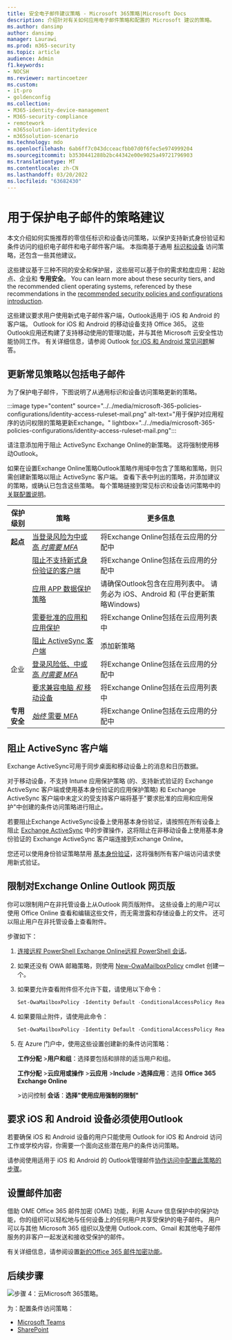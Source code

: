 ```yaml
---
title: 安全电子邮件建议策略 - Microsoft 365策略|Microsoft Docs
description: 介绍针对有关如何应用电子邮件策略和配置的 Microsoft 建议的策略。
ms.author: dansimp
author: dansimp
manager: Laurawi
ms.prod: m365-security
ms.topic: article
audience: Admin
f1.keywords:
- NOCSH
ms.reviewer: martincoetzer
ms.custom:
- it-pro
- goldenconfig
ms.collection:
- M365-identity-device-management
- M365-security-compliance
- remotework
- m365solution-identitydevice
- m365solution-scenario
ms.technology: mdo
ms.openlocfilehash: 6ab6ff7c043dcceacfbb07d0f6fec5e974999204
ms.sourcegitcommit: b3530441288b2bc44342e00e9025a49721796903
ms.translationtype: MT
ms.contentlocale: zh-CN
ms.lasthandoff: 03/20/2022
ms.locfileid: "63682430"
---
```

# <a name="policy-recommendations-for-securing-email"></a>用于保护电子邮件的策略建议

本文介绍如何实施推荐的零信任标识和设备访问策略，以保护支持新式身份验证和条件访问的组织电子邮件和电子邮件客户端。 本指南基于通用 [标识和设备](identity-access-policies.md) 访问策略，还包含一些其他建议。

这些建议基于三种不同的安全和保护层，这些层可以基于你的需求粒度应用：起始点、企业和 **专用安全**。  You can learn more about these security tiers, and the recommended client operating systems, referenced by these recommendations in the [recommended security policies and configurations introduction](microsoft-365-policies-configurations.md).

这些建议要求用户使用新式电子邮件客户端，Outlook适用于 iOS 和 Android 的客户端。 Outlook for iOS 和 Android 的移动设备支持 Office 365。 这些Outlook应用还构建了支持移动使用的管理功能，并与其他 Microsoft 云安全性功能协同工作。 有关详细信息，请参阅 Outlook [for iOS 和 Android 常见问题](/exchange/clients-and-mobile-in-exchange-online/outlook-for-ios-and-android/outlook-for-ios-and-android-faq)解答。

## <a name="update-common-policies-to-include-email"></a>更新常见策略以包括电子邮件

为了保护电子邮件，下图说明了从通用标识和设备访问策略更新的策略。

:::image type="content" source="../../media/microsoft-365-policies-configurations/identity-access-ruleset-mail.png" alt-text="用于保护对应用程序的访问权限的策略更新Exchange。" lightbox="../../media/microsoft-365-policies-configurations/identity-access-ruleset-mail.png":::

请注意添加用于阻止 ActiveSync Exchange Online的新策略。 这将强制使用移动Outlook。

如果在设置Exchange Online策略Outlook策略作用域中包含了策略和策略，则只需创建新策略以阻止 ActiveSync 客户端。 查看下表中列出的策略，并添加建议的策略，或确认已包含这些策略。 每个策略链接到常见标识和设备访问策略中的 [关联配置说明](identity-access-policies.md)。

|保护级别|策略|更多信息|
|---|---|---|
|**起点**|[当登录风险为中或高 *时需要 MFA*](identity-access-policies.md#require-mfa-based-on-sign-in-risk)|将Exchange Online包括在云应用的分配中|
||[阻止不支持新式身份验证的客户端](identity-access-policies.md#block-clients-that-dont-support-multi-factor)|将Exchange Online包括在云应用的分配中|
||[应用 APP 数据保护策略](identity-access-policies.md#apply-app-data-protection-policies)|请确保Outlook包含在应用列表中。 请务必为 iOS、Android 和 (平台更新策略Windows) |
||[需要批准的应用和应用保护](identity-access-policies.md#require-approved-apps-and-app-protection)|将Exchange Online包括在云应用列表中|
||[阻止 ActiveSync 客户端](#block-activesync-clients)|添加新策略|
|企业|[登录风险低、中或高 *时需要 MFA*](identity-access-policies.md#require-mfa-based-on-sign-in-risk)|将Exchange Online包括在云应用的分配中|
||[要求兼容电脑 *和* 移动设备](identity-access-policies.md#require-compliant-pcs-and-mobile-devices)|将Exchange Online包括在云应用列表中|
|**专用安全**|[*始终* 需要 MFA](identity-access-policies.md#require-mfa-based-on-sign-in-risk)|将Exchange Online包括在云应用的分配中|

## <a name="block-activesync-clients"></a>阻止 ActiveSync 客户端

Exchange ActiveSync可用于同步桌面和移动设备上的消息和日历数据。

对于移动设备，不支持 Intune 应用保护策略 (的、支持新式验证的 Exchange ActiveSync 客户端或使用基本身份验证的应用保护策略) 和 Exchange ActiveSync 客户端中未定义的受支持客户端将基于"要求批准的应用和应用保护"中创建的条件访问策略进行阻止。[](identity-access-policies.md#require-approved-apps-and-app-protection)

若要阻止Exchange ActiveSync设备上使用基本身份验证，请按照在所有设备上阻止 [Exchange ActiveSync](/azure/active-directory/conditional-access/howto-policy-approved-app-or-app-protection#block-exchange-activesync-on-all-devices) 中的步骤操作，这将阻止在非移动设备上使用基本身份验证的 Exchange ActiveSync 客户端连接到Exchange Online。

您还可以使用身份验证策略禁用 [基本身份验证](/exchange/clients-and-mobile-in-exchange-online/disable-basic-authentication-in-exchange-online)，这将强制所有客户端访问请求使用新式验证。

## <a name="limit-access-to-exchange-online-from-outlook-on-the-web"></a>限制对Exchange Online Outlook 网页版

你可以限制用户在非托管设备上从Outlook 网页版附件。 这些设备上的用户可以使用 Office Online 查看和编辑这些文件，而无需泄露和存储设备上的文件。 还可以阻止用户在非托管设备上查看附件。

步骤如下：

1. [连接远程 PowerShell Exchange Online远程 PowerShell 会话](/powershell/exchange/exchange-online/connect-to-exchange-online-powershell/connect-to-exchange-online-powershell)。
2. 如果还没有 OWA 邮箱策略，则使用 [New-OwaMailboxPolicy](/powershell/module/exchange/new-owamailboxpolicy) cmdlet 创建一个。
3. 如果要允许查看附件但不允许下载，请使用以下命令：

   ```powershell
   Set-OwaMailboxPolicy -Identity Default -ConditionalAccessPolicy ReadOnly
   ```

4. 如果要阻止附件，请使用此命令：

   ```powershell
   Set-OwaMailboxPolicy -Identity Default -ConditionalAccessPolicy ReadOnlyPlusAttachmentsBlocked
   ```

5. 在 Azure 门户中，使用这些设置创建新的条件访问策略：

   **工作分配** \>**用户和组**：选择要包括和排除的适当用户和组。

   **工作分配** \>**云应用或操作** \>**云应用** \>**Include** \>**选择应用**：选择 **Office 365 Exchange Online**

    \>访问控制 **会话**：**选择"使用应用强制的限制"**

## <a name="require-that-ios-and-android-devices-must-use-outlook"></a>要求 iOS 和 Android 设备必须使用Outlook

若要确保 iOS 和 Android 设备的用户只能使用 Outlook for iOS 和 Android 访问工作或学校内容，你需要一个面向这些潜在用户的条件访问策略。

请参阅使用适用于 iOS 和 Android 的 Outlook管理邮件[协作访问中配置此策略的步骤](/mem/intune/apps/app-configuration-policies-outlook#apply-conditional-access)。

## <a name="set-up-message-encryption"></a>设置邮件加密

借助 OME Office 365 邮件加密 (OME) 功能，利用 Azure 信息保护中的保护功能，你的组织可以轻松地与任何设备上的任何用户共享受保护的电子邮件。 用户可以与其他 Microsoft 365 组织以及使用 Outlook.com、Gmail 和其他电子邮件服务的非客户一起发送和接收受保护的邮件。

有关详细信息，请参阅设置[新的Office 365 邮件加密功能](../../compliance/set-up-new-message-encryption-capabilities.md)。

## <a name="next-steps"></a>后续步骤

![步骤 4：云Microsoft 365策略。](../../media/microsoft-365-policies-configurations/identity-device-access-steps-next-step-4.png)

为：配置条件访问策略：

- [Microsoft Teams](teams-access-policies.md)
- [SharePoint](sharepoint-file-access-policies.md)
